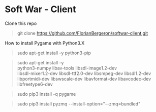 # Soft War - Client

Clone this repo

> git clone https://github.com/FlorianBergeron/softwar-client.git

How to install Pygame with Python3.X

> sudo apt-get install -y python3-pip

> sudo apt-get install -y \
    python3-numpy libav-tools libsdl-image1.2-dev \
    libsdl-mixer1.2-dev libsdl-ttf2.0-dev libsmpeg-dev libsdl1.2-dev \
    libportmidi-dev libswscale-dev libavformat-dev libavcodec-dev \
    libfreetype6-dev

> sudo pip3 install -q pygame

> sudo pip3 install pyzmq --install-option="--zmq=bundled"
